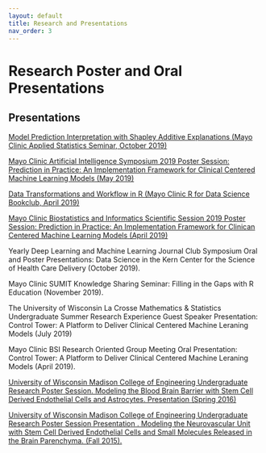 ```yaml
---
layout: default
title: Research and Presentations
nav_order: 3
---
```


# Research Poster and Oral Presentations


## Presentations                     

[Model Prediction Interpretation with Shapley Additive Explanations (Mayo Clinic Applied Statistics Seminar, October 2019)](https://github.com/delashu/SHAP) 

[Mayo Clinic Artificial Intelligence Symposium 2019 Poster Session: Prediction in Practice: An Implementation Framework for Clinical Centered Machine Learning Models (May 2019)](https://github.com/delashu/Mayo-Clinic-Artificial-Intelligence-Symposium-2019)

[Data Transformations and Workflow in R (Mayo Clinic R for Data Science Bookclub, April 2019)](https://github.com/delashu/Mayo-Clinic-R-for-Data-Science-Bookclub-Presentation)

[Mayo Clinic Biostatistics and Informatics Scientific Session 2019 Poster Session: Prediction in Practice: An Implementation Framework for Clinican Centered Machine Learning Models (April 2019)](https://github.com/delashu/Mayo-Clinic-BSI-Scientific-Session-2019)

Yearly Deep Learning and Machine Learning Journal Club Symposium Oral and Poster Presentations: Data Science in the Kern Center for the Science of Health Care Delivery (October 2019).

Mayo Clinic SUMIT Knowledge Sharing Seminar: Filling in the Gaps with R Education (November 2019). 

The University of Wisconsin La Crosse Mathematics & Statistics Undergraduate Summer Research Experience Guest Speaker Presentation: Control Tower: A Platform to Deliver Clinical Centered Machine Leraning Models (July 2019)

Mayo Clinic BSI Research Oriented Group Meeting Oral Presentation: Control Tower: A Platform to Deliver Clinical Centered Machine Leraning Models (April 2019). 

[University of Wisconsin Madison College of Engineering Undergraduate Research Poster Session. Modeling the Blood Brain Barrier with Stem Cell Derived Endothelial Cells and Astrocytes. Presentation (Spring 2016)](https://github.com/delashu/Modeling_the_BBB)

[University of Wisconsin Madison College of Engineering Undergraduate Research Poster Session Presentation . Modeling the Neurovascular Unit with Stem Cell Derived Endothelial Cells and Small Molecules Released in the Brain Parenchyma. (Fall 2015).](https://github.com/delashu/Modeling_the_Neurovascular_Unit)

 